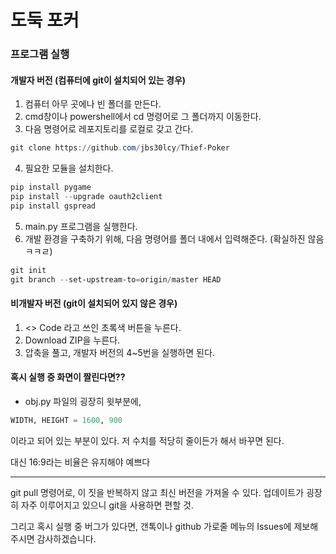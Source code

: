 # 도둑 포커

### 프로그램 실행

#### 개발자 버전 (컴퓨터에 git이 설치되어 있는 경우)
1. 컴퓨터 아무 곳에나 빈 폴더를 만든다.
2. cmd창이나 powershell에서 cd 명령어로 그 폴더까지 이동한다.
3. 다음 명령어로 레포지토리를 로컬로 갖고 간다.
```powershell
git clone https://github.com/jbs30lcy/Thief-Poker
```
4. 필요한 모듈을 설치한다.
```powershell
pip install pygame
pip install --upgrade oauth2client
pip install gspread
```
5. main.py 프로그램을 실행한다.
6. 개발 환경을 구축하기 위해, 다음 명령어를 폴더 내에서 입력해준다. (확실하진 않음 ㅋㅋㄹ)
```powershell
git init
git branch --set-upstream-to=origin/master HEAD
```


#### 비개발자 버전 (git이 설치되어 있지 않은 경우)
1. <> Code 라고 쓰인 초록색 버튼을 누른다.
2. Download ZIP을 누른다.
3. 압축을 풀고, 개발자 버전의 4~5번을 실행하면 된다.

#### 혹시 실행 중 화면이 짤린다면??
 - obj.py 파일의 굉장히 윗부분에,
```python
WIDTH, HEIGHT = 1600, 900
```
이라고 되어 있는 부분이 있다. 저 수치를 적당히 줄이든가 해서 바꾸면 된다.


대신 16:9라는 비율은 유지해야 예쁘다

---
git pull 명령어로, 이 짓을 반복하지 않고 최신 버전을 가져올 수 있다.
업데이트가 굉장히 자주 이루어지고 있으니 git을 사용하면 편할 것.


그리고 혹시 실행 중 버그가 있다면, 갠톡이나 github 가로줄 메뉴의 Issues에 제보해 주시면 감사하겠습니다.
